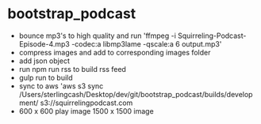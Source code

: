 # bootstrap_podcast
- bounce mp3's to high quality and run 'ffmpeg -i Squirreling-Podcast-Episode-4.mp3  -codec:a libmp3lame -qscale:a 6 output.mp3'
- compress images and add to corresponding images folder
- add json object
- run npm run rss to build rss feed
- gulp run to build
- sync to aws 'aws s3 sync /Users/sterlingcash/Desktop/dev/git/bootstrap_podcast/builds/development/ s3://squirrelingpodcast.com
- 600 x 600 play image 1500 x 1500 image
